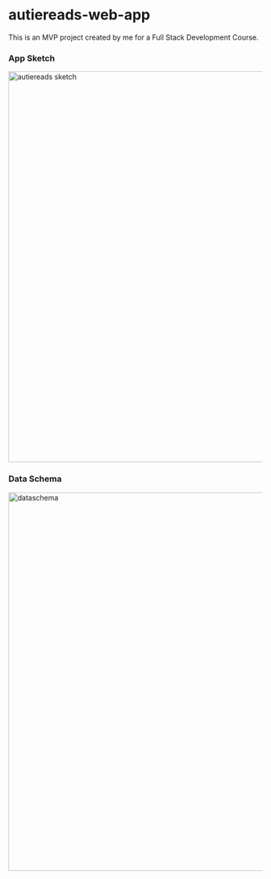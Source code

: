 # autiereads-web-app
This is an MVP project created by me for a Full Stack Development Course.

### App Sketch

<img width="773" alt="autiereads sketch" src="https://user-images.githubusercontent.com/113172663/214557542-0167706a-ee97-4c6b-8a0f-fa176b393245.png">

### Data Schema

<img width="749" alt="dataschema" src="https://user-images.githubusercontent.com/113172663/214549925-93391b1b-82ff-4347-a365-ea808ab1a71a.png">

